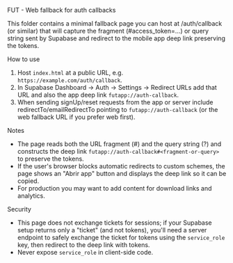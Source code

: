 FUT - Web fallback for auth callbacks

This folder contains a minimal fallback page you can host at /auth/callback (or similar)
that will capture the fragment (#access_token=...) or query string sent by Supabase and
redirect to the mobile app deep link preserving the tokens.

How to use

1. Host `index.html` at a public URL, e.g. `https://example.com/auth/callback`.
2. In Supabase Dashboard -> Auth -> Settings -> Redirect URLs add that URL and also
   the app deep link `futapp://auth-callback`.
3. When sending signUp/reset requests from the app or server include redirectTo/emailRedirectTo
   pointing to `futapp://auth-callback` (or the web fallback URL if you prefer web first).

Notes

- The page reads both the URL fragment (#) and the query string (?) and constructs the deep
  link `futapp://auth-callback#<fragment-or-query>` to preserve the tokens.
- If the user's browser blocks automatic redirects to custom schemes, the page shows an
  "Abrir app" button and displays the deep link so it can be copied.
- For production you may want to add content for download links and analytics.

Security

- This page does not exchange tickets for sessions; if your Supabase setup returns only a
  "ticket" (and not tokens), you'll need a server endpoint to safely exchange the ticket
  for tokens using the `service_role` key, then redirect to the deep link with tokens.
- Never expose `service_role` in client-side code.
